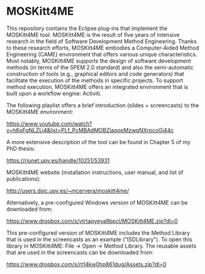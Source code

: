 # MOSKitt4ME

This repository contains the Eclipse plug-ins that implement the MOSKitt4ME tool. MOSKitt4ME is the result of five years of intensive research in the field of Software Development Method Engineering. Thanks to these research efforts, MOSKitt4ME embodies a Computer-Aided Method Engineering (CAME) environment that offers various unique characteristics. Most notably, MOSKitt4ME supports the design of software development methods (in terms of the SPEM 2.0 standard) and also the semi-automatic construction of tools (e.g., graphical editors and code generators) that facilitate the execution of the methods in specific projects. To support method execution, MOSKitt4ME offers an integrated environment that is built upon a workflow engine: Activiti.

The following playlist offers a brief introduction (slides + screencasts) to the MOSKitt4ME environment:

https://www.youtube.com/watch?v=h6qFqNLZLj4&list=PLf_PcMBAdMOBZiaqopMzwqNXrpcoGj44c

A more extensive description of the tool can be found in Chapter 5 of my PhD thesis:

https://riunet.upv.es/handle/10251/53931

MOSKitt4ME website (installation instructions, user manual, and list of publications):

http://users.dsic.upv.es/~mcervera/moskitt4me/

Alternatively, a pre-configured Windows version of MOSKitt4ME can be downloaded from:

https://www.dropbox.com/s/vtrtaqyeya9bpcl/MOSKitt4ME.zip?dl=0

This pre-configured version of MOSKitt4ME includes the Method Library that is used in the screencasts as an example ("ISDLibrary"). To open this library in MOSKitt4ME: File -> Open -> Method Library. The reusable assets that are used in the screencasts can be downloaded from:

https://www.dropbox.com/s/rt14kw0hp861dug/Assets.zip?dl=0
